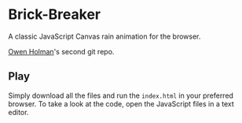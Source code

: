 # Brick-Breaker
A classic JavaScript Canvas rain animation for the browser.

[Owen Holman](https://owenholman.com)'s second git repo.

## Play
Simply download all the files and run the `index.html` in your preferred browser.
To take a look at the code, open the JavaScript files in a text editor.